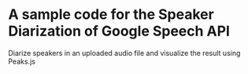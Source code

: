 # A sample code for the Speaker Diarization of Google Speech API

Diarize speakers in an uploaded audio file and visualize the result using Peaks.js
